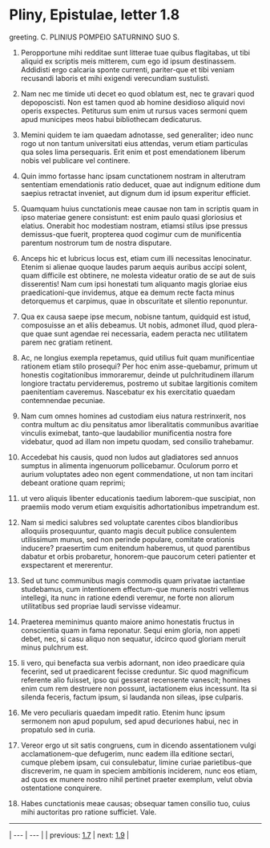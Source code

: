 # Pliny, Epistulae, letter 1.8

greeting. C. PLINIUS POMPEIO SATURNINO SUO S.



1. Peropportune mihi redditae sunt litterae tuae quibus flagitabas, ut tibi aliquid ex scriptis meis mitterem, cum ego id ipsum destinassem. Addidisti ergo calcaria sponte currenti, pariter-que et tibi veniam recusandi laboris et mihi exigendi verecundiam sustulisti.



2. Nam nec me timide uti decet eo quod oblatum est, nec te gravari quod depoposcisti. Non est tamen quod ab homine desidioso aliquid novi operis exspectes. Petiturus sum enim ut rursus vaces sermoni quem apud municipes meos habui bibliothecam dedicaturus.



3. Memini quidem te iam quaedam adnotasse, sed generaliter; ideo nunc rogo ut non tantum universitati eius attendas, verum etiam particulas qua soles lima persequaris. Erit enim et post emendationem liberum nobis vel publicare vel continere.



4. Quin immo fortasse hanc ipsam cunctationem nostram in alterutram sententiam emendationis ratio deducet, quae aut indignum editione dum saepius retractat inveniet, aut dignum dum id ipsum experitur efficiet.



5. Quamquam huius cunctationis meae causae non tam in scriptis quam in ipso materiae genere consistunt: est enim paulo quasi gloriosius et elatius. Onerabit hoc modestiam nostram, etiamsi stilus ipse pressus demissus-que fuerit, propterea quod cogimur cum de munificentia parentum nostrorum tum de nostra disputare.



6. Anceps hic et lubricus locus est, etiam cum illi necessitas lenocinatur. Etenim si alienae quoque laudes parum aequis auribus accipi solent, quam difficile est obtinere, ne molesta videatur oratio de se aut de suis disserentis! Nam cum ipsi honestati tum aliquanto magis gloriae eius praedicationi-que invidemus, atque ea demum recte facta minus detorquemus et carpimus, quae in obscuritate et silentio reponuntur.



7. Qua ex causa saepe ipse mecum, nobisne tantum, quidquid est istud, composuisse an et aliis debeamus. Ut nobis, admonet illud, quod plera-que quae sunt agendae rei necessaria, eadem peracta nec utilitatem parem nec gratiam retinent.



8. Ac, ne longius exempla repetamus, quid utilius fuit quam munificentiae rationem etiam stilo prosequi? Per hoc enim asse-quebamur, primum ut honestis cogitationibus immoraremur, deinde ut pulchritudinem illarum longiore tractatu pervideremus, postremo ut subitae largitionis comitem paenitentiam caveremus. Nascebatur ex his exercitatio quaedam contemnendae pecuniae.



9. Nam cum omnes homines ad custodiam eius natura restrinxerit, nos contra multum ac diu pensitatus amor liberalitatis communibus avaritiae vinculis eximebat, tanto-que laudabilior munificentia nostra fore videbatur, quod ad illam non impetu quodam, sed consilio trahebamur.



10. Accedebat his causis, quod non ludos aut gladiatores sed annuos sumptus in alimenta ingenuorum pollicebamur. Oculorum porro et aurium voluptates adeo non egent commendatione, ut non tam incitari debeant oratione quam reprimi;



11. ut vero aliquis libenter educationis taedium laborem-que suscipiat, non praemiis modo verum etiam exquisitis adhortationibus impetrandum est.



12. Nam si medici salubres sed voluptate carentes cibos blandioribus alloquiis prosequuntur, quanto magis decuit publice consulentem utilissimum munus, sed non perinde populare, comitate orationis inducere? praesertim cum enitendum haberemus, ut quod parentibus dabatur et orbis probaretur, honorem-que paucorum ceteri patienter et exspectarent et mererentur.



13. Sed ut tunc communibus magis commodis quam privatae iactantiae studebamus, cum intentionem effectum-que muneris nostri vellemus intellegi, ita nunc in ratione edendi veremur, ne forte non aliorum utilitatibus sed propriae laudi servisse videamur.



14. Praeterea meminimus quanto maiore animo honestatis fructus in conscientia quam in fama reponatur. Sequi enim gloria, non appeti debet, nec, si casu aliquo non sequatur, idcirco quod gloriam meruit minus pulchrum est.



15. Ii vero, qui benefacta sua verbis adornant, non ideo praedicare quia fecerint, sed ut praedicarent fecisse creduntur. Sic quod magnificum referente alio fuisset, ipso qui gesserat recensente vanescit; homines enim cum rem destruere non possunt, iactationem eius incessunt. Ita si silenda feceris, factum ipsum, si laudanda non sileas, ipse culparis.



16. Me vero peculiaris quaedam impedit ratio. Etenim hunc ipsum sermonem non apud populum, sed apud decuriones habui, nec in propatulo sed in curia.



17. Vereor ergo ut sit satis congruens, cum in dicendo assentationem vulgi acclamationem-que defugerim, nunc eadem illa editione sectari, cumque plebem ipsam, cui consulebatur, limine curiae parietibus-que discreverim, ne quam in speciem ambitionis inciderem, nunc eos etiam, ad quos ex munere nostro nihil pertinet praeter exemplum, velut obvia ostentatione conquirere.



18. Habes cunctationis meae causas; obsequar tamen consilio tuo, cuius mihi auctoritas pro ratione sufficiet. Vale.



---

| --- | --- |
| previous: [1.7](../1.7/) | next: [1.9](../1.9/) |